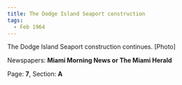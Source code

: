 ```yaml
---  
title: The Dodge Island Seaport construction  
tags:  
  - Feb 1964  
---  
```

  
The Dodge Island Seaport construction continues. [Photo]  
  
Newspapers: **Miami Morning News or The Miami Herald**  
  
Page: **7**, Section: **A** 

